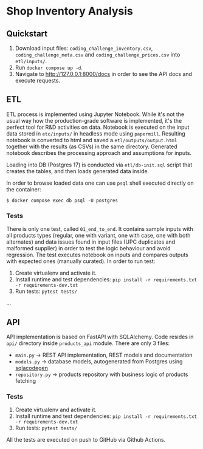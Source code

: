 # Shop Inventory Analysis

## Quickstart

1. Download input files: `coding_challenge_inventory.csv`, `coding_challenge_meta.csv` and `coding_challenge_prices.csv` into `etl/inputs/`.
2. Run `docker compose up -d`.
3. Navigate to http://127.0.0.1:8000/docs in order to see the API docs and execute requests.

## ETL

ETL process is implemented using Jupyter Notebook. While it's not the usual way how the production-grade
software is implemented, it's the perfect tool for R&D activities on data. Notebook is executed on the
input data stored in `etc/inputs/` in headless mode using `papermill`. Resulting notebook is converted
to html and saved a `etl/outputs/output.html` together with the results (as CSVs) in the same directory.
Generated notebook describes the processing approach and assumptions for inputs.

Loading into DB (Postgres 17) is conducted via `etl/db-init.sql` script that creates the tables, and
then loads generated data inside.

In order to browse loaded data one can use `psql` shell executed directly on the container:

```
$ docker compose exec db psql -U postgres
```

### Tests

There is only one test, called `01_end_to_end`. It contains sample inputs with all products types (regular, one with variant, one with case, one with both alternates) and data issues found in input files (UPC duplicates and malformed supplier) in order to test the logic behaviour and avoid regression. The test executes notebook on inputs and compares outputs with expected ones (manually curated). In order to run test:

1. Create virtualenv and activate it.
2. Install runtime and test dependencies: `pip install -r requirements.txt -r requirements-dev.txt`
3. Run tests: `pytest tests/`

...

## API

API implementation is based on FastAPI with SQLAlchemy. Code resides in `api/` directory inside
`products_api` module. There are only 3 files:

* `main.py` -> REST API implementation, REST models and documentation
* `models.py` -> database models, autogenerated from Postgres using [sqlacodegen](https://github.com/agronholm/sqlacodegen)
* `repository.py` -> products repository with business logic of products fetching

### Tests

1. Create virtualenv and activate it.
2. Install runtime and test dependencies: `pip install -r requirements.txt -r requirements-dev.txt`
3. Run tests: `pytest tests/`

All the tests are executed on push to GitHub via Github Actions.
